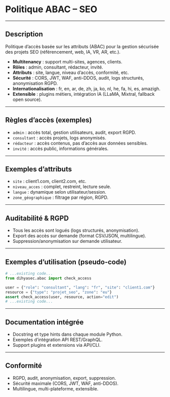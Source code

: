 # Politique ABAC – SEO

---

## Description
Politique d’accès basée sur les attributs (ABAC) pour la gestion sécurisée des projets SEO (référencement, web, IA, VR, AR, etc.).

- **Multitenancy** : support multi-sites, agences, clients.
- **Rôles** : admin, consultant, rédacteur, invité.
- **Attributs** : site, langue, niveau d’accès, conformité, etc.
- **Sécurité** : CORS, JWT, WAF, anti-DDOS, audit, logs structurés, anonymisation RGPD.
- **Internationalisation** : fr, en, ar, de, zh, ja, ko, nl, he, fa, hi, es, amazigh.
- **Extensible** : plugins métiers, intégration IA (LLaMA, Mixtral, fallback open source).

---

## Règles d’accès (exemples)

- `admin` : accès total, gestion utilisateurs, audit, export RGPD.
- `consultant` : accès projets, logs anonymisés.
- `rédacteur` : accès contenus, pas d’accès aux données sensibles.
- `invité` : accès public, informations générales.

---

## Exemples d’attributs

- `site` : client1.com, client2.com, etc.
- `niveau_acces` : complet, restreint, lecture seule.
- `langue` : dynamique selon utilisateur/session.
- `zone_géographique` : filtrage par région, RGPD.

---

## Auditabilité & RGPD
- Tous les accès sont logués (logs structurés, anonymisation).
- Export des accès sur demande (format CSV/JSON, multilingue).
- Suppression/anonymisation sur demande utilisateur.

---

## Exemples d’utilisation (pseudo-code)

```python
# ...existing code...
from dihyasec.abac import check_access

user = {"role": "consultant", "lang": "fr", "site": "client1.com"}
resource = {"type": "projet_seo", "zone": "eu"}
assert check_access(user, resource, action="edit")
# ...existing code...
```

---

## Documentation intégrée
- Docstring et type hints dans chaque module Python.
- Exemples d’intégration API REST/GraphQL.
- Support plugins et extensions via API/CLI.

---

## Conformité
- RGPD, audit, anonymisation, export, suppression.
- Sécurité maximale (CORS, JWT, WAF, anti-DDOS).
- Multilingue, multi-plateforme, extensible.
